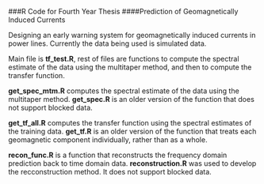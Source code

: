 ###R Code for Fourth Year Thesis
####Prediction of Geomagnetically Induced Currents

Designing an early warning system for geomagnetically induced currents in power lines. Currently the data being used is simulated data.

Main file is <b>tf_test.R</b>, rest of files are functions to compute the spectral estimate of the data using the multitaper method, and then to compute the transfer function.

<b>get_spec_mtm.R</b> computes the spectral estimate of the data using the multitaper method. <b>get_spec.R</b> is an older version of the function that does not support blocked data.

<b>get_tf_all.R</b> computes the transfer function using the spectral estimates of the training data. <b>get_tf.R</b> is an older version of the function that treats each geomagnetic component individually, rather than as a whole.

<b>recon_func.R</b> is a function that reconstructs the frequency domain prediction back to time domain data. <b>reconstruction.R</b> was used to develop the recconstruction method. It does not support blocked data.